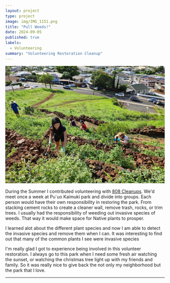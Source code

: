 ```yaml
---
layout: project
type: project
image: img/IMG_1151.png
title: "Pull Weeds!"
date: 2024-09-05
published: true
labels:
  - Volunteering
summary: "Volunteering Restoration Cleanup"
---
```

<img class="img-fluid" src="../img/IMG_1152.png">

During the Summer I contributed volunteering with [808 Cleanups](https://808cleanups.org/).
We'd meet once a week at Pu`uo Kaimuki park and divide into groups. Each person would have their own responsibility in restoring the park. From stacking cement rocks to create a cleaner wall, remove trash, rocks, or trim trees. I usually had the responsibility of weeding out invasive species of weeds. That way it would make space for Native plants to prosper. 

I learned alot about the different plant species and now I am able to detect the invasive species and remove them when I can. It was interesting to find out that many of the common plants I see were invasive species

I'm really glad I got to experience being involved in this volunteer restoration. I always go to this park when I need some fresh air watching the sunset, or watching the christmas tree light up with my friends and family. So it was really nice to give back the not only my neighborhood but the park that I love. 


<hr>

<pre>


